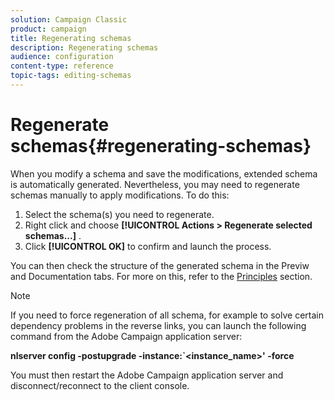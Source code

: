 ```yaml
---
solution: Campaign Classic
product: campaign
title: Regenerating schemas
description: Regenerating schemas
audience: configuration
content-type: reference
topic-tags: editing-schemas
---
```


# Regenerate schemas{#regenerating-schemas}

When you modify a schema and save the modifications, extended schema is automatically generated. Nevertheless, you may need to regenerate schemas manually to apply modifications. To do this:

1. Select the schema(s) you need to regenerate.
1. Right click and choose **[!UICONTROL Actions > Regenerate selected schemas...]** .
1. Click **[!UICONTROL OK]** to confirm and launch the process.

You can then check the structure of the generated schema in the Previw and Documentation tabs. For more on this, refer to the [Principles](../../configuration/using/data-schemas.md#principles) section.

>[!NOTE]
>
>If you need to force regeneration of all schema, for example to solve certain dependency problems in the reverse links, you can launch the following command from the Adobe Campaign application server:
>
>**nlserver config -postupgrade -instance:`<instance_name>' -force**
>
>You must then restart the Adobe Campaign application server and disconnect/reconnect to the client console.
